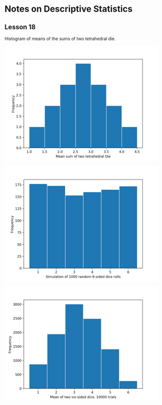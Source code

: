 # Notes on Descriptive Statistics

## Lesson 18

Histogram of means of the sums of two tetrahedral die.

![](images/tetrahedral.png)

![](images/die_rolls.png)

![](images/die_rolls_pairs.png)
